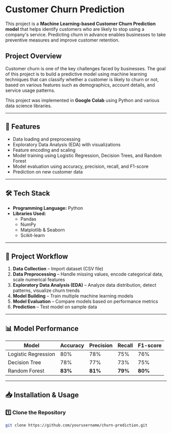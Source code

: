 # Customer Churn Prediction

This project is a **Machine Learning-based Customer Churn Prediction model** that helps identify customers who are likely to stop using a company's service. Predicting churn in advance enables businesses to take preventive measures and improve customer retention.

##  Project Overview
Customer churn is one of the key challenges faced by businesses. The goal of this project is to build a predictive model using machine learning techniques that can classify whether a customer is likely to churn or not, based on various features such as demographics, account details, and service usage patterns.

This project was implemented in **Google Colab** using Python and various data science libraries.

---

## 🚀 Features
- Data loading and preprocessing  
- Exploratory Data Analysis (EDA) with visualizations  
- Feature encoding and scaling  
- Model training using Logistic Regression, Decision Trees, and Random Forest  
- Model evaluation using accuracy, precision, recall, and F1-score  
- Prediction on new customer data  

---

## 🛠 Tech Stack
- **Programming Language:** Python  
- **Libraries Used:**  
  - Pandas  
  - NumPy  
  - Matplotlib & Seaborn  
  - Scikit-learn  

---

## 📂 Project Workflow
1. **Data Collection** – Import dataset (CSV file)  
2. **Data Preprocessing** – Handle missing values, encode categorical data, scale numerical features  
3. **Exploratory Data Analysis (EDA)** – Analyze data distribution, detect patterns, visualize churn trends  
4. **Model Building** – Train multiple machine learning models  
5. **Model Evaluation** – Compare models based on performance metrics  
6. **Prediction** – Test model on sample data  

---

## 📊 Model Performance
| Model              | Accuracy | Precision | Recall | F1-score |
|--------------------|----------|-----------|--------|----------|
| Logistic Regression| 80%      | 78%       | 75%    | 76%      |
| Decision Tree      | 78%      | 77%       | 73%    | 75%      |
| Random Forest      | **83%**  | **81%**   | **79%**| **80%**  |

---

## 📥 Installation & Usage
### 1️⃣ Clone the Repository
```bash
git clone https://github.com/yourusername/churn-prediction.git
